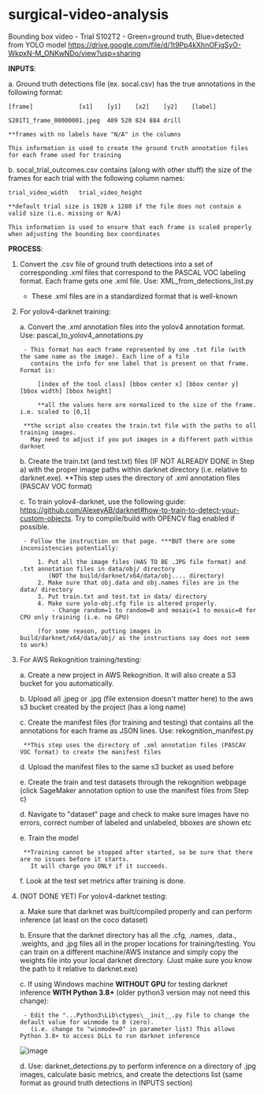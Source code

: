 # surgical-video-analysis


Bounding box video - Trial S102T2 - Green=ground truth, Blue=detected from YOLO model
https://drive.google.com/file/d/1t9Pp4kXhnOFigSyO-WkpxN-M_ONKwNDo/view?usp=sharing
   
**INPUTS**:

a. Ground truth detections file (ex. socal.csv) has the true annotations in the following format:
	
	[frame] 			[x1]	[y1]	[x2]	[y2]	[label]

	S201T1_frame_00000001.jpeg	409	520	824	884	drill

	**frames with no labels have "N/A" in the columns
	
	This information is used to create the ground truth annotation files for each frame used for training
	

b. socal_trial_outcomes.csv contains (along with other stuff) the size of the frames for each trial with the following column names:

	trial_video_width	trial_video_height

	**default trial size is 1920 x 1280 if the file does not contain a valid size (i.e. missing or N/A)
	
	This information is used to ensure that each frame is scaled properly when adjusting the bounding box coordinates

**PROCESS**:

1. Convert the .csv file of ground truth detections into a set of corresponding .xml files that correspond
   to the PASCAL VOC labeling format. Each frame gets one .xml file. Use: XML_from_detections_list.py
	
	- These .xml files are in a standardized format that is well-known

2. For yolov4-darknet training:

	a. Convert the .xml annotation files into the yolov4 annotation format. Use: pascal_to_yolov4_annotations.py

		- This format has each frame represented by one .txt file (with the same name as the image). Each line of a file
		  contains the info for one label that is present on that frame. Format is:

			[index of the tool class] [bbox center x] [bbox center y] [bbox width] [bbox height]

			**all the values here are normalized to the size of the frame. i.e. scaled to [0,1]

		**the script also creates the train.txt file with the paths to all training images. 
		  May need to adjust if you put images in a different path within darknet

	b. Create the train.txt (and test.txt) files (IF NOT ALREADY DONE in Step a) with the proper image paths within darknet directory (i.e. relative to darknet.exe).
		**This step uses the directory of .xml annotation files (PASCAV VOC format)

	c. To train yolov4-darknet, use the following guide: https://github.com/AlexeyAB/darknet#how-to-train-to-detect-your-custom-objects. Try to compile/build with OPENCV flag enabled if possible.

		- Follow the instruction on that page. ***BUT there are some inconsistencies potentially:

			1. Put all the image files (HAS TO BE .JPG file format) and .txt annotation files in data/obj/ directory
			   (NOT the build/darknet/x64/data/obj.... directory)
			2. Make sure that obj.data and obj.names files are in the data/ directory
			3. Put train.txt and test.txt in data/ directory
			4. Make sure yolo-obj.cfg file is altered properly. 
				- Change random=1 to random=0 and mosaic=1 to mosaic=0 for CPU only training (i.e. no GPU)

			(for some reason, putting images in build/darknet/x64/data/obj/ as the instructions say does not seem to work)


3. For AWS Rekognition training/testing:

	a. Create a new project in AWS Rekognition. It will also create a S3 bucket for you automatically.
	
	b. Upload all .jpeg or .jpg (file extension doesn't matter here) to the aws s3 bucket created by the project (has a long name)
	
	c. Create the manifest files (for training and testing) that contains all the annotations for each frame as JSON lines. Use: rekognition_manifest.py
	
		**This step uses the directory of .xml annotation files (PASCAV VOC format) to create the manifest files
		
	d. Upload the manifest files to the same s3 bucket as used before
	
	e. Create the train and test datasets through the rekognition webpage (click SageMaker annotation option to use the manifest files from Step c)
	
	d. Navigate to "dataset" page and check to make sure images have no errors, correct number of labeled and unlabeled, bboxes are shown etc
	
	e. Train the model
	
		**Training cannot be stopped after started, so be sure that there are no issues before it starts. 
		  It will charge you ONLY if it succeeds.
		
	f. Look at the test set metrics after training is done.

4. (NOT DONE YET) For yolov4-darknet testing:

	a. Make sure that darknet was built/compiled properly and can perform inference (at least on the coco dataset)
	
	b. Ensure that the darknet directory has all the .cfg, .names, .data., .weights, and .jpg files all in the proper locations for training/testing. You can train on a different machine/AWS instance and simply copy the weights file into your local darknet directory. (Just make sure you know the path to it relative to darknet.exe)
	
	c. If using Windows machine **WITHOUT GPU** for testing darknet inference **WITH Python 3.8+** (older python3 version may not need this change):
	
		- Edit the "...Python3\Lib\ctypes\__init__.py file to change the default value for winmode to 0 (zero). 
		  (i.e. change to "winmode=0" in parameter list) This allows Python 3.8+ to access DLLs to run darknet inference
	
	![image](https://user-images.githubusercontent.com/55846088/154984599-4ad396f9-4cfb-4c3b-8c32-4ab146fad937.png)
	
	d. Use: darknet_detections.py to perform inference on a directory of .jpg images, calculate basic metrics, and create the detections list (same format as ground truth detections in INPUTS section)


